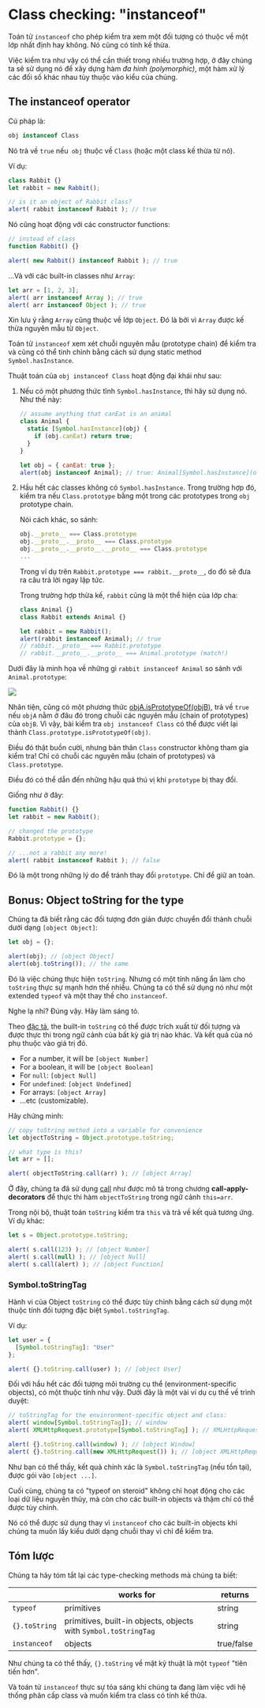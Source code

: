 # Class checking: "instanceof"

Toán tử `instanceof` cho phép kiểm tra xem một đối tượng có thuộc về một lớp nhất định hay không. Nó cũng có tính kế thừa.

Việc kiểm tra như vậy có thể cần thiết trong nhiều trường hợp, ở đây chúng ta sẽ sử dụng nó để xây dựng hàm *đa hình (polymorphic)*, một hàm xử lý các đối số khác nhau tùy thuộc vào kiểu của chúng.

## The instanceof operator

Cú pháp là:

```js
obj instanceof Class
```

Nó trả về `true` nếu` obj` thuộc về `Class` (hoặc một class kế thừa từ nó).

Ví dụ:

```js
class Rabbit {}
let rabbit = new Rabbit();

// is it an object of Rabbit class?
alert( rabbit instanceof Rabbit ); // true
```

Nó cũng hoạt động với các constructor functions:

```js
// instead of class
function Rabbit() {}

alert( new Rabbit() instanceof Rabbit ); // true
```

...Và với các built-in classes như `Array`:

```js
let arr = [1, 2, 3];
alert( arr instanceof Array ); // true
alert( arr instanceof Object ); // true
```

Xin lưu ý rằng `Array` cũng thuộc về lớp `Object`. Đó là bởi vì `Array` được kế thừa nguyên mẫu từ `Object`.

Toán tử `instanceof` xem xét chuỗi nguyên mẫu (prototype chain) để kiểm tra và cũng có thể tinh chỉnh bằng cách sử dụng static method `Symbol.hasInstance`.

Thuật toán của `obj instanceof Class` hoạt động đại khái như sau:

1. Nếu có một phương thức tĩnh `Symbol.hasInstance`, thì hãy sử dụng nó. Như thế này:

    ```js
    // assume anything that canEat is an animal
    class Animal {
      static [Symbol.hasInstance](obj) {
        if (obj.canEat) return true;
      }
    }

    let obj = { canEat: true };
    alert(obj instanceof Animal); // true: Animal[Symbol.hasInstance](obj) is called
    ```

2. Hầu hết các classes không có `Symbol.hasInstance`. Trong trường hợp đó, kiểm tra nếu `Class.prototype` bằng một trong các prototypes trong `obj` prototype chain.

    Nói cách khác, so sánh:
    
    ```js
    obj.__proto__ === Class.prototype
    obj.__proto__.__proto__ === Class.prototype
    obj.__proto__.__proto__.__proto__ === Class.prototype
    ...
    ```

    Trong ví dụ trên `Rabbit.prototype === rabbit.__proto__`, do đó sẽ đưa ra câu trả lời ngay lập tức.

    Trong trường hợp thừa kế, `rabbit` cũng là một thể hiện của lớp cha:

    ```js
    class Animal {}
    class Rabbit extends Animal {}

    let rabbit = new Rabbit();
    alert(rabbit instanceof Animal); // true
    // rabbit.__proto__ === Rabbit.prototype
    // rabbit.__proto__.__proto__ === Animal.prototype (match!)
    ```

Dưới đây là minh họa về những gì `rabbit instanceof Animal` so sánh với `Animal.prototype`:

![](instanceof.png)

Nhân tiện, cũng có một phương thức [objA.isPrototypeOf(objB)](https://developer.mozilla.org/en-US/docs/Web/JavaScript/Reference/Global_Objects/object/isPrototypeOf), trả về `true` nếu `objA` nằm ở đâu đó trong chuỗi các nguyên mẫu (chain of prototypes) của `objB`. Vì vậy, bài kiểm tra `obj instanceof Class` có thể được viết lại thành `Class.prototype.isPrototypeOf(obj)`.

Điều đó thật buồn cười, nhưng bản thân `Class` constructor không tham gia kiểm tra! Chỉ có chuỗi các nguyên mẫu (chain of prototypes) và `Class.prototype`.

Điều đó có thể dẫn đến những hậu quả thú vị khi `prototype` bị thay đổi.

Giống như ở đây:

```js
function Rabbit() {}
let rabbit = new Rabbit();

// changed the prototype
Rabbit.prototype = {};

// ...not a rabbit any more!
alert( rabbit instanceof Rabbit ); // false
```

Đó là một trong những lý do để tránh thay đổi `prototype`. Chỉ để giữ an toàn.

## Bonus: Object toString for the type

Chúng ta đã biết rằng các đối tượng đơn giản được chuyển đổi thành chuỗi dưới dạng `[object Object]`:

```js
let obj = {};

alert(obj); // [object Object]
alert(obj.toString()); // the same
```

Đó là việc chúng thực hiện `toString`. Nhưng có một tính năng ẩn làm cho `toString` thực sự mạnh hơn thế nhiều. Chúng ta có thể sử dụng nó như một extended `typeof` và một thay thế cho `instanceof`.

Nghe lạ nhỉ? Đúng vậy. Hãy làm sáng tỏ.

Theo [đặc tả](https://tc39.github.io/ecma262/#sec-object.prototype.tostring), the built-in `toString` có thể được trích xuất từ đối tượng và được thực thi trong ngữ cảnh của bất kỳ giá trị nào khác. Và kết quả của nó phụ thuộc vào giá trị đó.

- For a number, it will be `[object Number]`
- For a boolean, it will be `[object Boolean]`
- For `null`: `[object Null]`
- For `undefined`: `[object Undefined]`
- For arrays: `[object Array]`
- ...etc (customizable).

Hãy chứng minh:

```js
// copy toString method into a variable for convenience
let objectToString = Object.prototype.toString;

// what type is this?
let arr = [];

alert( objectToString.call(arr) ); // [object Array]
```

Ở đây, chúng ta đã sử dụng [call](https://developer.mozilla.org/en-US/docs/Web/JavaScript/Reference/Global_Objects/function/call) như được mô tả trong chương **call-apply-decorators** để thực thi hàm `objectToString` trong ngữ cảnh `this=arr`.

Trong nội bộ, thuật toán `toString` kiểm tra `this` và trả về kết quả tương ứng. Ví dụ khác:

```js
let s = Object.prototype.toString;

alert( s.call(123) ); // [object Number]
alert( s.call(null) ); // [object Null]
alert( s.call(alert) ); // [object Function]
```

### Symbol.toStringTag

Hành vi của Object `toString` có thể được tùy chỉnh bằng cách sử dụng một thuộc tính đối tượng đặc biệt `Symbol.toStringTag`.

Ví dụ:

```js
let user = {
  [Symbol.toStringTag]: "User"
};

alert( {}.toString.call(user) ); // [object User]
```

Đối với hầu hết các đối tượng môi trường cụ thể (environment-specific objects), có một thuộc tính như vậy. Dưới đây là một vài ví dụ cụ thể về trình duyệt:

```js
// toStringTag for the envinronment-specific object and class:
alert( window[Symbol.toStringTag]); // window
alert( XMLHttpRequest.prototype[Symbol.toStringTag] ); // XMLHttpRequest

alert( {}.toString.call(window) ); // [object Window]
alert( {}.toString.call(new XMLHttpRequest()) ); // [object XMLHttpRequest]
```

Như bạn có thể thấy, kết quả chính xác là `Symbol.toStringTag` (nếu tồn tại), được gói vào `[object ...]`.

Cuối cùng, chúng ta có "typeof on steroid" không chỉ hoạt động cho các loại dữ liệu nguyên thủy, mà còn cho các built-in objects và thậm chí có thể được tùy chỉnh.

Nó có thể được sử dụng thay vì `instanceof` cho các built-in objects khi chúng ta muốn lấy kiểu dưới dạng chuỗi thay vì chỉ để kiểm tra.

## Tóm lược

Chúng ta hãy tóm tắt lại các type-checking methods mà chúng ta biết:

|               | works for                                                       |  returns      |
|---------------|-----------------------------------------------------------------|---------------|
| `typeof`      | primitives                                                      | string        |
| `{}.toString` | primitives, built-in objects, objects with `Symbol.toStringTag` | string        |
| `instanceof`  | objects                                                         | true/false    |

Như chúng ta có thể thấy, `{}.toString` về mặt kỹ thuật là một `typeof` "tiên tiến hơn".

Và toán tử `instanceof` thực sự tỏa sáng khi chúng ta đang làm việc với hệ thống phân cấp class và muốn kiểm tra class có tính kế thừa.
